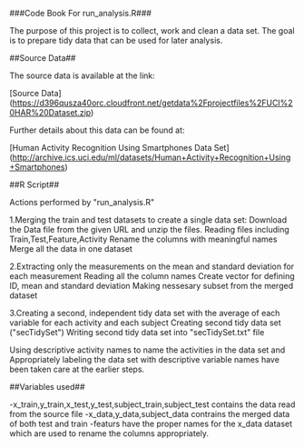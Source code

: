 ###Code Book For run_analysis.R###

The purpose of this project is to collect, work and clean a data set. The goal is to prepare tidy data that can be used for later analysis.

##Source Data##

The source data is available at the link:

[Source Data] (https://d396qusza40orc.cloudfront.net/getdata%2Fprojectfiles%2FUCI%20HAR%20Dataset.zip)

Further details about this data can be found at:

[Human Activity Recognition Using Smartphones Data Set] (http://archive.ics.uci.edu/ml/datasets/Human+Activity+Recognition+Using+Smartphones)

##R Script##

Actions performed by "run_analysis.R" 


1.Merging the train and test datasets to create a single data set:
	Download the Data file from the given URL and unzip the files.
	Reading files including Train,Test,Feature,Activity
	Rename the columns with meaningful names
	Merge all the data in one dataset

2.Extracting only the measurements on the mean and standard deviation for each measurement
	Reading all the column names
	Create vector for defining ID, mean and standard deviation
	Making nessesary subset from the merged dataset

3.Creating a second, independent tidy data set with the average of each variable for each activity and each subject
	Creating second tidy data set ("secTidySet")
	Writing second tidy data set into "secTidySet.txt" file


Using descriptive activity names to name the activities in the data set and Appropriately labeling the data set with descriptive variable names have been taken care
at the earlier steps.

##Variables used##

-x_train,y_train,x_test,y_test,subject_train,subject_test contains the data read from the source file
-x_data,y_data,subject_data contrains the merged data of both test and train
-featurs have the proper names for the x_data dataset which are used to rename the columns appropriately.

